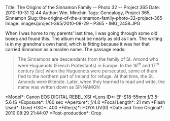 Title: The Origins of the Sinnamon Family -- Photo 32 -- Project 365
Date: 2010-10-31 12:44
Author: Wm. Minchin
Tags: Genealogy, Project 365, Sinnamon
Slug: the-origins-of-the-sinnamon-family-photo-32-project-365
Image: images/project-365/2010-08-29 - P365 - IMG_2458.JPG

When I was home to my parents' last time, I was going through some old
boxes and found this. The album must be nearly as old as I am. The
writing is in my grandma's own hand, which is fitting because it was her
that carried Sinnamon as a maiden name. The passage reads:

> The Sinnamons are descendants from the family of St. Amond who were
> Huguenots (French Protestants) in Europe. In the 16<sup>th</sup> and 17<sup>th</sup> century
> [sic] when the Huguenots were persecuted, some of them fled to the
> northern part of Ireland for refuge. At that time, the St. Amonds were
> illiterate. Later, when they learned to read and write, the name was
> written down as SINNAMON

<div markdown=1 class="photo-infobox">
*Model*:  Canon EOS DIGITAL REBEL XSI  
*Lens ID*: EF-S18-55mm ƒ/3.5-5.6 IS  
*Exposure*: 1/60 sec  
*Aperture*: ƒ/4.0  
*Focal Length*: 21 mm  
*Flash Used*: Used  
*ISO*: 400  
*Filter(s)*: HOYA UV(0)  
*Date and Time Original*: 2010:08:29 21:44:07  
*Post-production*: Crop
</div>
